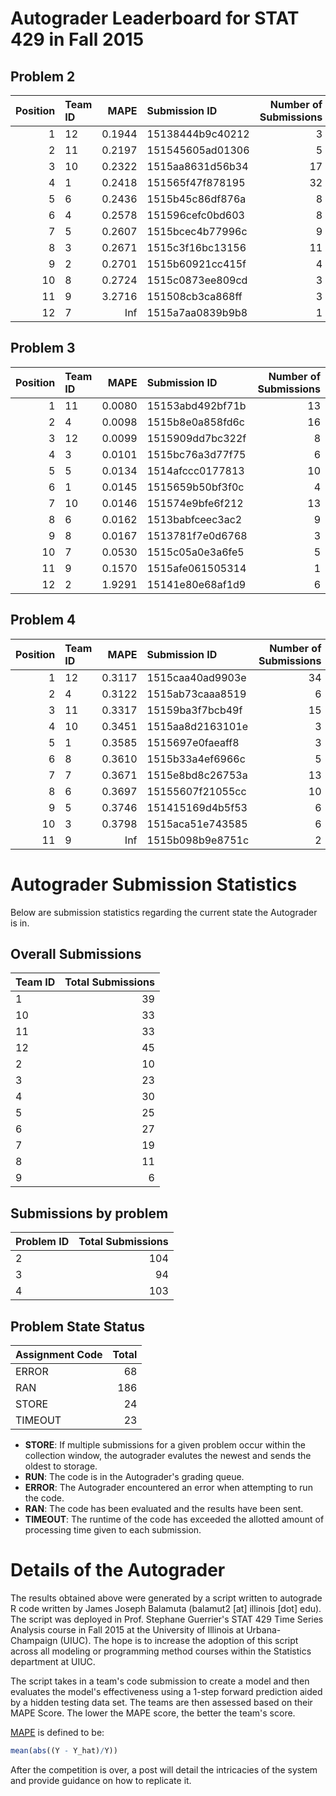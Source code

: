 Autograder Leaderboard for STAT 429 in Fall 2015
================================================

Problem 2
---------

|  Position| Team ID |    MAPE| Submission ID    |  Number of Submissions|
|---------:|:--------|-------:|:-----------------|----------------------:|
|         1| 12      |  0.1944| 15138444b9c40212 |                      3|
|         2| 11      |  0.2197| 151545605ad01306 |                      5|
|         3| 10      |  0.2322| 1515aa8631d56b34 |                     17|
|         4| 1       |  0.2418| 151565f47f878195 |                     32|
|         5| 6       |  0.2436| 1515b45c86df876a |                      8|
|         6| 4       |  0.2578| 151596cefc0bd603 |                      8|
|         7| 5       |  0.2607| 1515bcec4b77996c |                      9|
|         8| 3       |  0.2671| 1515c3f16bc13156 |                     11|
|         9| 2       |  0.2701| 1515b60921cc415f |                      4|
|        10| 8       |  0.2724| 1515c0873ee809cd |                      3|
|        11| 9       |  3.2716| 151508cb3ca868ff |                      3|
|        12| 7       |     Inf| 1515a7aa0839b9b8 |                      1|

Problem 3
---------

|  Position| Team ID |    MAPE| Submission ID    |  Number of Submissions|
|---------:|:--------|-------:|:-----------------|----------------------:|
|         1| 11      |  0.0080| 15153abd492bf71b |                     13|
|         2| 4       |  0.0098| 1515b8e0a858fd6c |                     16|
|         3| 12      |  0.0099| 1515909dd7bc322f |                      8|
|         4| 3       |  0.0101| 1515bc76a3d77f75 |                      6|
|         5| 5       |  0.0134| 1514afccc0177813 |                     10|
|         6| 1       |  0.0145| 1515659b50bf3f0c |                      4|
|         7| 10      |  0.0146| 151574e9bfe6f212 |                     13|
|         8| 6       |  0.0162| 1513babfceec3ac2 |                      9|
|         9| 8       |  0.0167| 1513781f7e0d6768 |                      3|
|        10| 7       |  0.0530| 1515c05a0e3a6fe5 |                      5|
|        11| 9       |  0.1570| 1515afe061505314 |                      1|
|        12| 2       |  1.9291| 15141e80e68af1d9 |                      6|

Problem 4
---------

|  Position| Team ID |    MAPE| Submission ID    |  Number of Submissions|
|---------:|:--------|-------:|:-----------------|----------------------:|
|         1| 12      |  0.3117| 1515caa40ad9903e |                     34|
|         2| 4       |  0.3122| 1515ab73caaa8519 |                      6|
|         3| 11      |  0.3317| 15159ba3f7bcb49f |                     15|
|         4| 10      |  0.3451| 1515aa8d2163101e |                      3|
|         5| 1       |  0.3585| 1515697e0faeaff8 |                      3|
|         6| 8       |  0.3610| 1515b33a4ef6966c |                      5|
|         7| 7       |  0.3671| 1515e8bd8c26753a |                     13|
|         8| 6       |  0.3697| 15155607f21055cc |                     10|
|         9| 5       |  0.3746| 151415169d4b5f53 |                      6|
|        10| 3       |  0.3798| 1515aca51e743585 |                      6|
|        11| 9       |     Inf| 1515b098b9e8751c |                      2|

Autograder Submission Statistics
================================

Below are submission statistics regarding the current state the Autograder is in.

Overall Submissions
-------------------

| Team ID |  Total Submissions|
|:--------|------------------:|
| 1       |                 39|
| 10      |                 33|
| 11      |                 33|
| 12      |                 45|
| 2       |                 10|
| 3       |                 23|
| 4       |                 30|
| 5       |                 25|
| 6       |                 27|
| 7       |                 19|
| 8       |                 11|
| 9       |                  6|

Submissions by problem
----------------------

| Problem ID |  Total Submissions|
|:-----------|------------------:|
| 2          |                104|
| 3          |                 94|
| 4          |                103|

Problem State Status
--------------------

| Assignment Code |  Total|
|:----------------|------:|
| ERROR           |     68|
| RAN             |    186|
| STORE           |     24|
| TIMEOUT         |     23|

-   **STORE**: If multiple submissions for a given problem occur within the collection window, the autograder evalutes the newest and sends the oldest to storage.
-   **RUN**: The code is in the Autograder's grading queue.
-   **ERROR**: The Autograder encountered an error when attempting to run the code.
-   **RAN**: The code has been evaluated and the results have been sent.
-   **TIMEOUT**: The runtime of the code has exceeded the allotted amount of processing time given to each submission.

Details of the Autograder
=========================

The results obtained above were generated by a script written to autograde R code written by James Joseph Balamuta (balamut2 [at] illinois [dot] edu). The script was deployed in Prof. Stephane Guerrier's STAT 429 Time Series Analysis course in Fall 2015 at the University of Illinois at Urbana-Champaign (UIUC). The hope is to increase the adoption of this script across all modeling or programming method courses within the Statistics department at UIUC.

The script takes in a team's code submission to create a model and then evaluates the model's effectiveness using a 1-step forward prediction aided by a hidden testing data set. The teams are then assessed based on their MAPE Score. The lower the MAPE score, the better the team's score.

[MAPE](https://en.wikipedia.org/wiki/Mean_absolute_percentage_error) is defined to be:

``` r
mean(abs((Y - Y_hat)/Y))
```

After the competition is over, a post will detail the intricacies of the system and provide guidance on how to replicate it.

